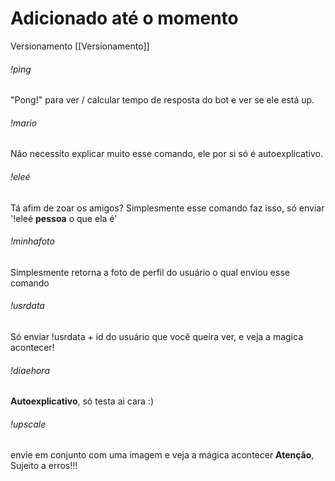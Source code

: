# Adicionado até o momento

Versionamento [[Versionamento]]

###### !ping
"Pong!" para ver / calcular tempo de resposta do bot e ver se ele está up.

###### !mario
Não necessito explicar muito esse comando, ele por si só é autoexplicativo.

###### !eleé 
Tá afim de zoar os amigos? Simplesmente esse comando faz isso, só enviar '!eleé **pessoa** o que ela é'

###### !minhafoto
Simplesmente retorna a foto de perfil do usuário o qual enviou esse comando

###### !usrdata
Só enviar !usrdata + id do usuário que você queira ver, e veja a magica acontecer!


###### !diaehora
**Autoexplicativo**, só testa ai cara :)

###### !upscale
envie em conjunto com uma imagem e veja a mágica acontecer
**Atenção**, Sujeito a erros!!!